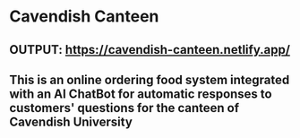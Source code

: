 # Cavendish Canteen
## OUTPUT: https://cavendish-canteen.netlify.app/
## This is an online ordering food system integrated with an AI ChatBot for automatic responses to customers' questions for the canteen of Cavendish University
